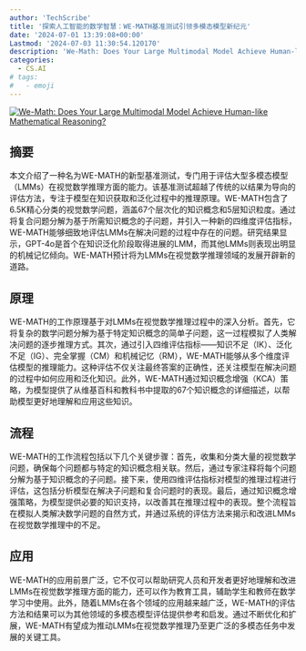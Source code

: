 ```yaml
---
author: 'TechScribe'
title: '探索人工智能的数学智慧：WE-MATH基准测试引领多模态模型新纪元'
date: '2024-07-01 13:39:08+00:00'
Lastmod: '2024-07-03 11:30:54.120170'
description: 'We-Math: Does Your Large Multimodal Model Achieve Human-like Mathematical Reasoning?'
categories:
  - CS.AI
# tags:
#   - emoji
---
```


[![We-Math: Does Your Large Multimodal Model Achieve Human-like Mathematical Reasoning?](https://arxiv-research-1301205113.cos.ap-guangzhou.myqcloud.com/images/2407.01284v1.pdf_0.jpg)](https://arxiv.org/abs/2407.01284v1)

## 摘要

本文介绍了一种名为WE-MATH的新型基准测试，专门用于评估大型多模态模型（LMMs）在视觉数学推理方面的能力。该基准测试超越了传统的以结果为导向的评估方法，专注于模型在知识获取和泛化过程中的推理原理。WE-MATH包含了6.5K精心分类的视觉数学问题，涵盖67个层次化的知识概念和5层知识粒度。通过将复合问题分解为基于所需知识概念的子问题，并引入一种新的四维度评估指标，WE-MATH能够细致地评估LMMs在解决问题的过程中存在的问题。研究结果显示，GPT-4o是首个在知识泛化阶段取得进展的LMM，而其他LMMs则表现出明显的机械记忆倾向。WE-MATH预计将为LMMs在视觉数学推理领域的发展开辟新的道路。<!--more-->

## 原理

WE-MATH的工作原理基于对LMMs在视觉数学推理过程中的深入分析。首先，它将复杂的数学问题分解为基于特定知识概念的简单子问题，这一过程模拟了人类解决问题的逐步推理方式。其次，通过引入四维评估指标——知识不足（IK）、泛化不足（IG）、完全掌握（CM）和机械记忆（RM），WE-MATH能够从多个维度评估模型的推理能力。这种评估不仅关注最终答案的正确性，还关注模型在解决问题的过程中如何应用和泛化知识。此外，WE-MATH通过知识概念增强（KCA）策略，为模型提供了从维基百科和教科书中提取的67个知识概念的详细描述，以帮助模型更好地理解和应用这些知识。

## 流程

WE-MATH的工作流程包括以下几个关键步骤：首先，收集和分类大量的视觉数学问题，确保每个问题都与特定的知识概念相关联。然后，通过专家注释将每个问题分解为基于知识概念的子问题。接下来，使用四维评估指标对模型的推理过程进行评估，这包括分析模型在解决子问题和复合问题时的表现。最后，通过知识概念增强策略，为模型提供必要的知识支持，以改善其在推理过程中的表现。整个流程旨在模拟人类解决数学问题的自然方式，并通过系统的评估方法来揭示和改进LMMs在视觉数学推理中的不足。

## 应用

WE-MATH的应用前景广泛，它不仅可以帮助研究人员和开发者更好地理解和改进LMMs在视觉数学推理方面的能力，还可以作为教育工具，辅助学生和教师在数学学习中使用。此外，随着LMMs在各个领域的应用越来越广泛，WE-MATH的评估方法和结果可以为其他领域的多模态模型评估提供参考和启发。通过不断优化和扩展，WE-MATH有望成为推动LMMs在视觉数学推理乃至更广泛的多模态任务中发展的关键工具。